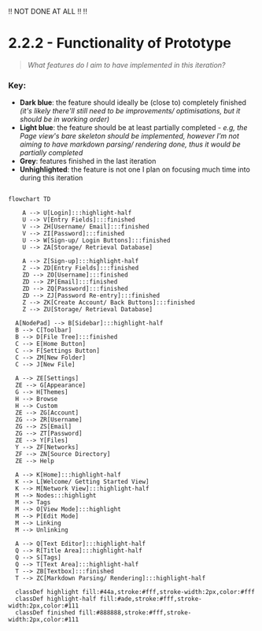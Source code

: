 !! NOT DONE AT ALL
!!
!!

# 2.2.2 - Functionality of Prototype

> _What features do I aim to have implemented in this iteration?_

### Key:

- **Dark blue**: the feature should ideally be (close to) completely finished _(it's likely there'll still need to be improvements/ optimisations, but it should be in working order)_
- **Light blue**: the feature should be at least partially completed - _e.g, the Page view's bare skeleton should be implemented, however I'm not aiming to have markdown parsing/ rendering done, thus it would be partially completed_
- **Grey**: features finished in the last iteration
- **Unhighlighted**: the feature is not one I plan on focusing much time into during this iteration

```mermaid

flowchart TD

	A --> U[Login]:::highlight-half
	U --> V[Entry Fields]:::finished
	V --> ZH[Username/ Email]:::finished
	V --> ZI[Password]:::finished
	U --> W[Sign-up/ Login Buttons]:::finished
	U --> ZA[Storage/ Retrieval Database]

	A --> Z[Sign-up]:::highlight-half
	Z --> ZD[Entry Fields]:::finished
	ZD --> ZO[Username]:::finished
	ZD --> ZP[Email]:::finished
	ZD --> ZQ[Password]:::finished
	ZD --> ZJ[Password Re-entry]:::finished
	Z --> ZK[Create Account/ Back Buttons]:::finished
	Z --> ZU[Storage/ Retrieval Database]

  A[NodePad] --> B[Sidebar]:::highlight-half
  B --> C[Toolbar]
  B --> D[File Tree]:::finished
  C --> E[Home Button]
  C --> F[Settings Button]
  C --> ZM[New Folder]
  C --> J[New File]

  A --> ZE[Settings]
  ZE --> G[Appearance]
  G --> H[Themes]
  H --> Browse
  H --> Custom
  ZE --> ZG[Account]
  ZG --> ZR[Username]
  ZG --> ZS[Email]
  ZG --> ZT[Password]
  ZE --> Y[Files]
  Y --> ZF[Networks]
  ZF --> ZN[Source Directory]
  ZE --> Help

  A --> K[Home]:::highlight-half
  K --> L[Welcome/ Getting Started View]
  K --> M[Network View]:::highlight-half
  M --> Nodes:::highlight
  M --> Tags
  M --> O[View Mode]:::highlight
  M --> P[Edit Mode]
  M --> Linking
  M --> Unlinking

  A --> Q[Text Editor]:::highlight-half
  Q --> R[Title Area]:::highlight-half
  Q --> S[Tags]
  Q --> T[Text Area]:::highlight-half
  T --> ZB[Textbox]:::finished
  T --> ZC[Markdown Parsing/ Rendering]:::highlight-half

  classDef highlight fill:#44a,stroke:#fff,stroke-width:2px,color:#fff
  classDef highlight-half fill:#ade,stroke:#fff,stroke-width:2px,color:#111
  classDef finished fill:#888888,stroke:#fff,stroke-width:2px,color:#111
```
